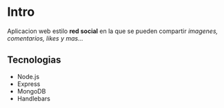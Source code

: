 
# Intro

Aplicacion web estilo **red social** en la que se pueden compartir *imagenes, comentarios, likes y mas...*

## Tecnologias

* Node.js
* Express
* MongoDB
* Handlebars
